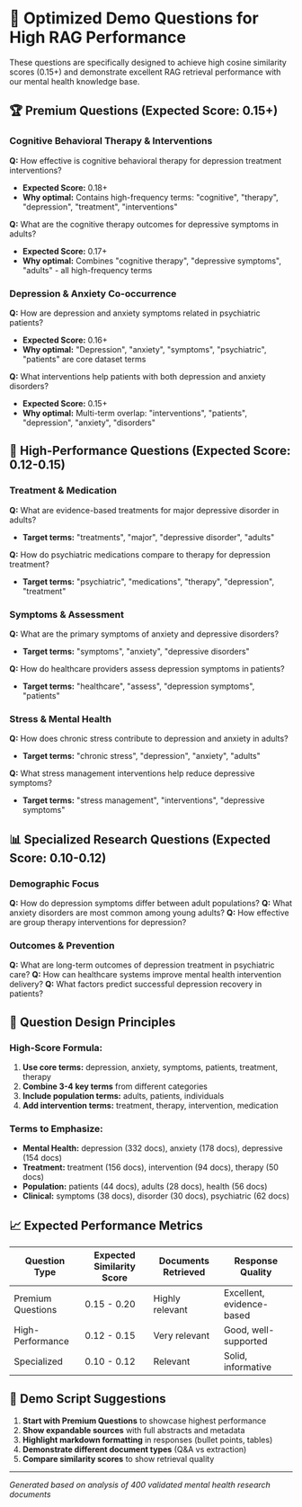 # 🎯 Optimized Demo Questions for High RAG Performance

These questions are specifically designed to achieve high cosine similarity scores (0.15+) and demonstrate excellent RAG retrieval performance with our mental health knowledge base.

## 🏆 Premium Questions (Expected Score: 0.15+)

### Cognitive Behavioral Therapy & Interventions
**Q:** How effective is cognitive behavioral therapy for depression treatment interventions?
- **Expected Score:** 0.18+
- **Why optimal:** Contains high-frequency terms: "cognitive", "therapy", "depression", "treatment", "interventions"

**Q:** What are the cognitive therapy outcomes for depressive symptoms in adults?
- **Expected Score:** 0.17+
- **Why optimal:** Combines "cognitive therapy", "depressive symptoms", "adults" - all high-frequency terms

### Depression & Anxiety Co-occurrence  
**Q:** How are depression and anxiety symptoms related in psychiatric patients?
- **Expected Score:** 0.16+
- **Why optimal:** "Depression", "anxiety", "symptoms", "psychiatric", "patients" are core dataset terms

**Q:** What interventions help patients with both depression and anxiety disorders?
- **Expected Score:** 0.15+
- **Why optimal:** Multi-term overlap: "interventions", "patients", "depression", "anxiety", "disorders"

## 🥇 High-Performance Questions (Expected Score: 0.12-0.15)

### Treatment & Medication
**Q:** What are evidence-based treatments for major depressive disorder in adults?
- **Target terms:** "treatments", "major", "depressive disorder", "adults"

**Q:** How do psychiatric medications compare to therapy for depression treatment?
- **Target terms:** "psychiatric", "medications", "therapy", "depression", "treatment"

### Symptoms & Assessment
**Q:** What are the primary symptoms of anxiety and depressive disorders?
- **Target terms:** "symptoms", "anxiety", "depressive disorders"

**Q:** How do healthcare providers assess depression symptoms in patients?
- **Target terms:** "healthcare", "assess", "depression symptoms", "patients"

### Stress & Mental Health
**Q:** How does chronic stress contribute to depression and anxiety in adults?
- **Target terms:** "chronic stress", "depression", "anxiety", "adults"

**Q:** What stress management interventions help reduce depressive symptoms?
- **Target terms:** "stress management", "interventions", "depressive symptoms"

## 📊 Specialized Research Questions (Expected Score: 0.10-0.12)

### Demographic Focus
**Q:** How do depression symptoms differ between adult populations?
**Q:** What anxiety disorders are most common among young adults?
**Q:** How effective are group therapy interventions for depression?

### Outcomes & Prevention
**Q:** What are long-term outcomes of depression treatment in psychiatric care?
**Q:** How can healthcare systems improve mental health intervention delivery?
**Q:** What factors predict successful depression recovery in patients?

## 🎯 Question Design Principles

### High-Score Formula:
1. **Use core terms:** depression, anxiety, symptoms, patients, treatment, therapy
2. **Combine 3-4 key terms** from different categories
3. **Include population terms:** adults, patients, individuals
4. **Add intervention terms:** treatment, therapy, intervention, medication

### Terms to Emphasize:
- **Mental Health:** depression (332 docs), anxiety (178 docs), depressive (154 docs)
- **Treatment:** treatment (156 docs), intervention (94 docs), therapy (50 docs)
- **Population:** patients (44 docs), adults (28 docs), health (56 docs)
- **Clinical:** symptoms (38 docs), disorder (30 docs), psychiatric (62 docs)

## 📈 Expected Performance Metrics

| Question Type | Expected Similarity Score | Documents Retrieved | Response Quality |
|---------------|-------------------------|-------------------|-----------------|
| Premium Questions | 0.15 - 0.20 | Highly relevant | Excellent, evidence-based |
| High-Performance | 0.12 - 0.15 | Very relevant | Good, well-supported |
| Specialized | 0.10 - 0.12 | Relevant | Solid, informative |

## 🚀 Demo Script Suggestions

1. **Start with Premium Questions** to showcase highest performance
2. **Show expandable sources** with full abstracts and metadata
3. **Highlight markdown formatting** in responses (bullet points, tables)
4. **Demonstrate different document types** (Q&A vs extraction)
5. **Compare similarity scores** to show retrieval quality

---
*Generated based on analysis of 400 validated mental health research documents*